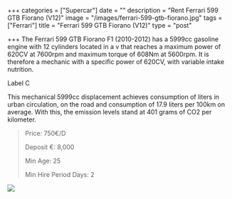 +++
categories = ["Supercar"]
date = ""
description = "Rent Ferrari 599 GTB Fiorano (V12)"
image = "/images/ferrari-599-gtb-fiorano.jpg"
tags = ["Ferrari"]
title = "Ferrari 599 GTB Fiorano (V12)"
type = "post"

+++
The Ferrari 599 GTB Fiorano F1 (2010-2012) has a 5999cc gasoline engine with 12 cylinders located in a v that reaches a maximum power of 620CV at 7600rpm and maximum torque of 608Nm at 5600rpm. It is therefore a mechanic with a specific power of 620CV, with variable intake nutrition.

Label C

This mechanical 5999cc displacement achieves consumption of liters in urban circulation, on the road and consumption of 17.9 liters per 100km on average. With this, the emission levels stand at 401 grams of CO2 per kilometer.

> Price: 750€/D
>
> Deposit €: 8,000
>
> Min Age: 25
>
> Min Hire Period Days: 2

[![](/images/boton.png)](https://supercarmarbella.com/contact/ "Book")